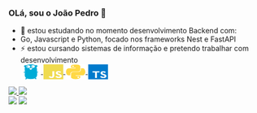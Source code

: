 ### OLá, sou o João Pedro 👋

- 📖 estou estudando no momento desenvolvimento Backend com:
- Go, Javascript e Python, focado nos frameworks Nest e FastAPI
- ⚡ estou cursando sistemas de informação e pretendo trabalhar com desenvolvimento 
  <div>
  <a href="https://github.com/pasteldiventu">
  <img align="center" alt="Rafa-Js" height="30" width="40" src="https://raw.githubusercontent.com/devicons/devicon/master/icons/go/go-plain.svg">
  <img align="center" alt="Rafa-Js" height="30" width="40" src="https://raw.githubusercontent.com/devicons/devicon/master/icons/javascript/javascript-plain.svg">
  <img align="center" alt="Rafa-Js" height="30" width="40" src="https://raw.githubusercontent.com/devicons/devicon/master/icons/python/python-plain.svg">
  <img align="center" alt="Rafa-Js" height="30" width="40" src="https://raw.githubusercontent.com/devicons/devicon/master/icons/typescript/typescript-plain.svg">
</div>
<div>
  <a href="https://github.com/pasteldiventu">
  <img height="180em" src="https://github-readme-stats.vercel.app/api?username=pasteldiventu&show_icons=true&theme=dracula&include_all_commits=true&count_private=true"/>
  <img height="180em" src="https://github-readme-stats.vercel.app/api/top-langs/?username=pasteldiventu&layout=compact&langs_count=16&theme=dracula"/>
</div>
<div> 
  <a href="https://instagram.com/jp_om_" target="_blank"><img src="https://img.shields.io/badge/-Instagram-%23E4405F?style=for-the-badge&logo=instagram&logoColor=white" target="_blank"></a>
  <a href="https://www.linkedin.com/in/joão-pedro-oliveira-86b953238" target="_blank"><img src="https://img.shields.io/badge/-LinkedIn-%230077B5?style=for-the-badge&logo=linkedin&logoColor=white" target="_blank"></a> 
